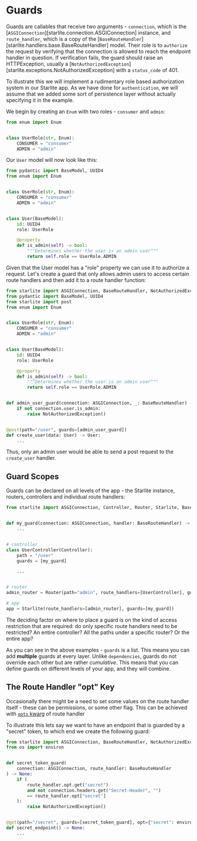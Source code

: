 # Guards

Guards are callables that receive two arguments - `connection`, which is the [`ASGIConnection`][starlite.connection.ASGIConnection]
instance, and `route_handler`, which is a copy of the [`BaseRouteHandler`][starlite.handlers.base.BaseRouteHandler] model.
Their role is to `authorize` the request by verifying that the connection is allowed to reach the endpoint handler in question.
If verification fails, the guard should raise an HTTPException, usually a
[`NotAuthorizedException`][starlite.exceptions.NotAuthorizedException] with a `status_code` of 401.

To illustrate this we will implement a rudimentary role based authorization system in our Starlite app. As we have done
for `authentication`, we will assume that we added some sort of persistence layer without actually
specifying it in the example.

We begin by creating an `Enum` with two roles - `consumer` and `admin`:

```python
from enum import Enum


class UserRole(str, Enum):
    CONSUMER = "consumer"
    ADMIN = "admin"
```

Our `User` model will now look like this:

```python
from pydantic import BaseModel, UUID4
from enum import Enum


class UserRole(str, Enum):
    CONSUMER = "consumer"
    ADMIN = "admin"


class User(BaseModel):
    id: UUID4
    role: UserRole

    @property
    def is_admin(self) -> bool:
        """Determines whether the user is an admin user"""
        return self.role == UserRole.ADMIN
```

Given that the User model has a "role" property we can use it to authorize a request. Let's create a guard that only
allows admin users to access certain route handlers and then add it to a route handler function:

```python
from starlite import ASGIConnection, BaseRouteHandler, NotAuthorizedException
from pydantic import BaseModel, UUID4
from starlite import post
from enum import Enum


class UserRole(str, Enum):
    CONSUMER = "consumer"
    ADMIN = "admin"


class User(BaseModel):
    id: UUID4
    role: UserRole

    @property
    def is_admin(self) -> bool:
        """Determines whether the user is an admin user"""
        return self.role == UserRole.ADMIN


def admin_user_guard(connection: ASGIConnection, _: BaseRouteHandler) -> None:
    if not connection.user.is_admin:
        raise NotAuthorizedException()


@post(path="/user", guards=[admin_user_guard])
def create_user(data: User) -> User:
    ...
```

Thus, only an admin user would be able to send a post request to the `create_user` handler.

## Guard Scopes

Guards can be declared on all levels of the app - the Starlite instance, routers, controllers and individual route
handlers:

```python
from starlite import ASGIConnection, Controller, Router, Starlite, BaseRouteHandler


def my_guard(connection: ASGIConnection, handler: BaseRouteHandler) -> None:
    ...


# controller
class UserController(Controller):
    path = "/user"
    guards = [my_guard]

    ...


# router
admin_router = Router(path="admin", route_handlers=[UserController], guards=[my_guard])

# app
app = Starlite(route_handlers=[admin_router], guards=[my_guard])
```

The deciding factor on where to place a guard is on the kind of access restriction that are required: do only specific
route handlers need to be restricted? An entire controller? All the paths under a specific router? Or the entire app?

As you can see in the above examples - `guards` is a list. This means you can add **multiple** guards at every layer.
Unlike `dependencies`, guards do not override each other but are rather _cumulative_. This means that you can define
guards on different levels of your app, and they will combine.

## The Route Handler "opt" Key

Occasionally there might be a need to set some values on the route handler itself - these can be permissions, or some
other flag. This can be achieved with [`opts` kwarg](../2-route-handlers/5-handler-opts.md) of route handler

To illustrate this lets say we want to have an endpoint that is guarded by a "secret" token, to which end we create
the following guard:

```python
from starlite import ASGIConnection, BaseRouteHandler, NotAuthorizedException, get
from os import environ


def secret_token_guard(
    connection: ASGIConnection, route_handler: BaseRouteHandler
) -> None:
    if (
        route_handler.opt.get("secret")
        and not connection.headers.get("Secret-Header", "")
        == route_handler.opt["secret"]
    ):
        raise NotAuthorizedException()


@get(path="/secret", guards=[secret_token_guard], opt={"secret": environ.get("SECRET")})
def secret_endpoint() -> None:
    ...
```

